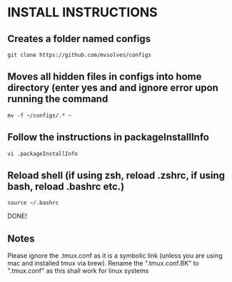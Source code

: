 # INSTALL INSTRUCTIONS

## Creates a folder named configs
```
git clone https://github.com/mvsolves/configs
```
## Moves all hidden files in configs into home directory (enter yes and and ignore error upon running the command
```
mv -f ~/configs/.* ~
```
## Follow the instructions in packageInstallInfo

```
vi .packageInstallInfo
```
## Reload shell (if using zsh, reload .zshrc, if using bash, reload .bashrc etc.)

```
source ~/.bashrc
 ```

DONE!

## Notes
 Please ignore the .tmux.conf as it is a symbolic link (unless you are using mac and installed tmux via brew). Rename the ".tmux.conf.BK" to ".tmux.conf" as this shall work for linux systems
